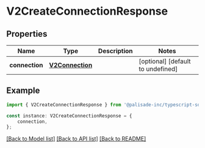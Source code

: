 # V2CreateConnectionResponse


## Properties

Name | Type | Description | Notes
------------ | ------------- | ------------- | -------------
**connection** | [**V2Connection**](V2Connection.md) |  | [optional] [default to undefined]

## Example

```typescript
import { V2CreateConnectionResponse } from '@palisade-inc/typescript-sdk';

const instance: V2CreateConnectionResponse = {
    connection,
};
```

[[Back to Model list]](../README.md#documentation-for-models) [[Back to API list]](../README.md#documentation-for-api-endpoints) [[Back to README]](../README.md)
